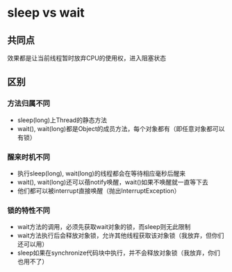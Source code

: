 # sleep vs wait



## 共同点

效果都是让当前线程暂时放弃CPU的使用权，进入阻塞状态



## 区别

### 方法归属不同

- sleep(long)上Thread的静态方法
- wait(), wait(long)都是Object的成员方法，每个对象都有（即任意对象都可以有锁）



### 醒来时机不同

- 执行sleep(long), wait(long)的线程都会在等待相应毫秒后醒来
- wait(), wait(long)还可以蓓notify唤醒，wait()如果不唤醒就一直等下去
- 他们都可以被interrupt直接唤醒（抛出InterruptException）



### 锁的特性不同

- wait方法的调用，必须先获取wait对象的锁，而sleep则无此限制
- wait方法执行后会释放对象锁，允许其他线程获取该对象锁（我放弃，但你们还可以用）
- sleep如果在synchronize代码块中执行，并不会释放对象锁（我放弃，你们也用不了）



